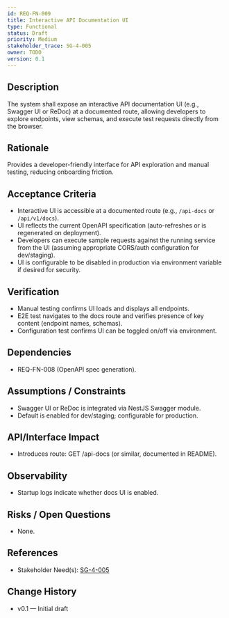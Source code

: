 ```yaml
---
id: REQ-FN-009
title: Interactive API Documentation UI
type: Functional
status: Draft
priority: Medium
stakeholder_trace: SG-4-005
owner: TODO
version: 0.1
---
```


## Description
The system shall expose an interactive API documentation UI (e.g., Swagger UI or ReDoc) at a documented route, allowing developers to explore endpoints, view schemas, and execute test requests directly from the browser.

## Rationale
Provides a developer-friendly interface for API exploration and manual testing, reducing onboarding friction.

## Acceptance Criteria
- Interactive UI is accessible at a documented route (e.g., `/api-docs` or `/api/v1/docs`).
- UI reflects the current OpenAPI specification (auto-refreshes or is regenerated on deployment).
- Developers can execute sample requests against the running service from the UI (assuming appropriate CORS/auth configuration for dev/staging).
- UI is configurable to be disabled in production via environment variable if desired for security.

## Verification
- Manual testing confirms UI loads and displays all endpoints.
- E2E test navigates to the docs route and verifies presence of key content (endpoint names, schemas).
- Configuration test confirms UI can be toggled on/off via environment.

## Dependencies
- REQ-FN-008 (OpenAPI spec generation).

## Assumptions / Constraints
- Swagger UI or ReDoc is integrated via NestJS Swagger module.
- Default is enabled for dev/staging; configurable for production.

## API/Interface Impact
- Introduces route: GET /api-docs (or similar, documented in README).

## Observability
- Startup logs indicate whether docs UI is enabled.

## Risks / Open Questions
- None.

## References
- Stakeholder Need(s): [SG-4-005](../strs-needs/SG-4-005.md)

## Change History
- v0.1 — Initial draft

